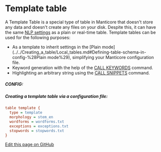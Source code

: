 # Template table

<!-- example template -->
 A Template Table is a special type of table in Manticore that doesn't store any data and doesn't create any files on your disk. Despite this, it can have the same [NLP settings](../../Creating_a_table/Local_tables/Plain_and_real-time_table_settings.md#Natural-language-processing-specific-settings) as a plain or real-time table. Template tables can be used for the following purposes:

* As a template to inherit settings in the  [Plain mode](../../Creating_a_table/Local_tables.md#Defining-table-schema-in-config-%28Plain mode%29), simplifying your Manticore configuration file.
* Keyword generation with the help of the [CALL KEYWORDS](../../Searching/Autocomplete.md#CALL-KEYWORDS) command.
* Highlighting an arbitrary string using the [CALL SNIPPETS](../../Searching/Highlighting.md#CALL-SNIPPETS) command.


<!-- intro -->
##### CONFIG:

<!-- request CONFIG -->
##### Creating a template table via a configuration file:

```ini
table template {
  type = template
  morphology = stem_en
  wordforms = wordforms.txt
  exceptions = exceptions.txt
  stopwords = stopwords.txt
}
```
<!-- end -->

[Edit this page on GitHub](https://github.com/manticoresoftware/manticoresearch/tree/master/manual/Creating_a_table/Local_tables/Template_table.md)

<!-- proofread -->